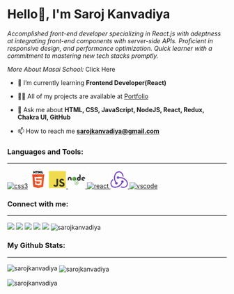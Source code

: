 <h1>Hello👋, I'm Saroj Kanvadiya</h1>
<p><i>Accomplished front-end developer specializing in React.js with adeptness at integrating front-end components with server-side APIs. Proficient in responsive design, and performance optimization. Quick learner with a commitment to mastering new tech stacks promptly.</i></p>

<p><i>More About Masai School:</i> <a herf="https://www.masaischool.com/" target="_blank" rel="noreferrer">Click Here</a></p>
<!-- <h3 align="center">A passionate frontend developer from India</h3> -->

- 🌱 I’m currently learning **Frontend Developer(React)**

- 👨‍💻 All of my projects are available at [Portfolio](https://sarojkanvadiya.github.io/portfolio/)

- 💬 Ask me about **HTML, CSS, JavaScript, NodeJS, React, Redux, Chakra UI, GitHub**

- 📫 How to reach me **sarojkanvadiya@gmail.com**

<h3 align="left">Languages and Tools:<hr></h3>
<p align="left">
 <a href="https://www.w3.org/html/" target="_blank" rel="noreferrer"> 
<img src="https://raw.githubusercontent.com/marwin1991/profile-technology-icons/refs/heads/main/icons/css.png" alt="css3" width="40" height="40"/></a>  <a href="https://www.w3schools.com/css/" target="_blank" rel="noreferrer"> <img src="https://raw.githubusercontent.com/devicons/devicon/master/icons/html5/html5-original-wordmark.svg" alt="html5" width="40" height="40"/></a>  <a href="https://developer.mozilla.org/en-US/docs/Web/JavaScript" target="_blank" rel="noreferrer"> <img src="https://raw.githubusercontent.com/devicons/devicon/master/icons/javascript/javascript-original.svg" alt="javascript" width="40" height="40"/> </a>   <a href="https://nodejs.org" target="_blank" rel="noreferrer"> <img src="https://raw.githubusercontent.com/devicons/devicon/master/icons/nodejs/nodejs-original-wordmark.svg" alt="nodejs" width="40" height="40"/> </a>   <a href="https://reactjs.org/" target="_blank" rel="noreferrer"> <img src="https://raw.githubusercontent.com/marwin1991/profile-technology-icons/refs/heads/main/icons/react.png" alt="react" width="40" height="40"/> </a>   <a href="https://redux.js.org" target="_blank" rel="noreferrer"> <img src="https://raw.githubusercontent.com/devicons/devicon/master/icons/redux/redux-original.svg" alt="redux" width="40" height="40"/> </a> <a href="#" target="_blank" rel="noreferrer"> <img src="https://raw.githubusercontent.com/marwin1991/profile-technology-icons/refs/heads/main/icons/visual_studio_code.png" alt="vscode" width="40" height="40"/> </a> 
  </p>

<h3 align="left">Connect with me:<hr></h3>

<p align="left">
<a herf='mailto:sarojkanvadiya@gmail.com'><img src='https://img.shields.io/badge/Gmail-D14836?style=for-the-badge&logo=gmail&logoColor=white'/></a> 
<a herf='https://github.com/SarojKanvadiya'><img src='https://img.shields.io/badge/GitHub-100000?style=for-the-badge&logo=github&logoColor=white'/></a>
<a herf='https://www.linkedin.com/in/saroj-kanvadiya-5692a116b/' target='_blank'><img src='https://img.shields.io/badge/LinkedIn-0077B5?style=for-the-badge&logo=linkedin&logoColor=white'/></a>
<a herf='https://sarojkanvadiya.github.io/portfolio/' target='_blank'><img src='https://img.shields.io/badge/Portfolio-255E63?style=for-the-badge&logo=About.me&logoColor=white'/></a>
<a herf='tel:9829819405' target='_blank'><img src='https://img.shields.io/badge/WhatsApp-25D366?style=for-the-badge&logo=whatsapp&logoColor=white'/></a>

<img src="https://komarev.com/ghpvc/?username=sarojkanvadiya&label=Profile%20views&color=0e75b6&style=flat" alt="sarojkanvadiya" />
</p>

<h3 align="left">My Github Stats: <hr></h3>
<p><img align="left" src="https://github-readme-stats.vercel.app/api/top-langs/?username=sarojkanvadiya&hide_progress=true" alt="sarojkanvadiya" /></p>
<p>&nbsp;<img align="center" src="https://github-readme-stats.vercel.app/api?username=sarojkanvadiya&show_icons=true&locale=en" alt="sarojkanvadiya" /></p>

<p><img align="center" src="https://github-readme-streak-stats.herokuapp.com/?user=sarojkanvadiya&" alt="sarojkanvadiya" /></p>




